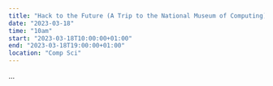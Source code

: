 ```yaml
---
title: "Hack to the Future (A Trip to the National Museum of Computing)"
date: "2023-03-18"
time: "10am"
start: "2023-03-18T10:00:00+01:00"
end: "2023-03-18T19:00:00+01:00"
location: "Comp Sci"
---
```


...


